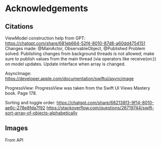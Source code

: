 # Acknowledgements

## Citations

ViewModel construction help from GPT: https://chatgpt.com/share/681eb664-52f4-8010-87d8-a60dd4754151
Changes made: @MainActor, ObservableObject, @Published
Problem solved: Publishing changes from background threads is not allowed; make sure to publish values from the main thread (via operators like receive(on:)) on model updates.
Update interface when array is changed.

AsyncImage: https://developer.apple.com/documentation/swiftui/asyncimage

ProgressView: ProgressView was taken from the Swift UI Views Mastery book. Page 178.

Sorting and toggle order: https://chatgpt.com/share/682138f3-9f14-8010-ae6c-278e8fda7f92
https://stackoverflow.com/questions/26719744/swift-sort-array-of-objects-alphabetically

## Images

From API
